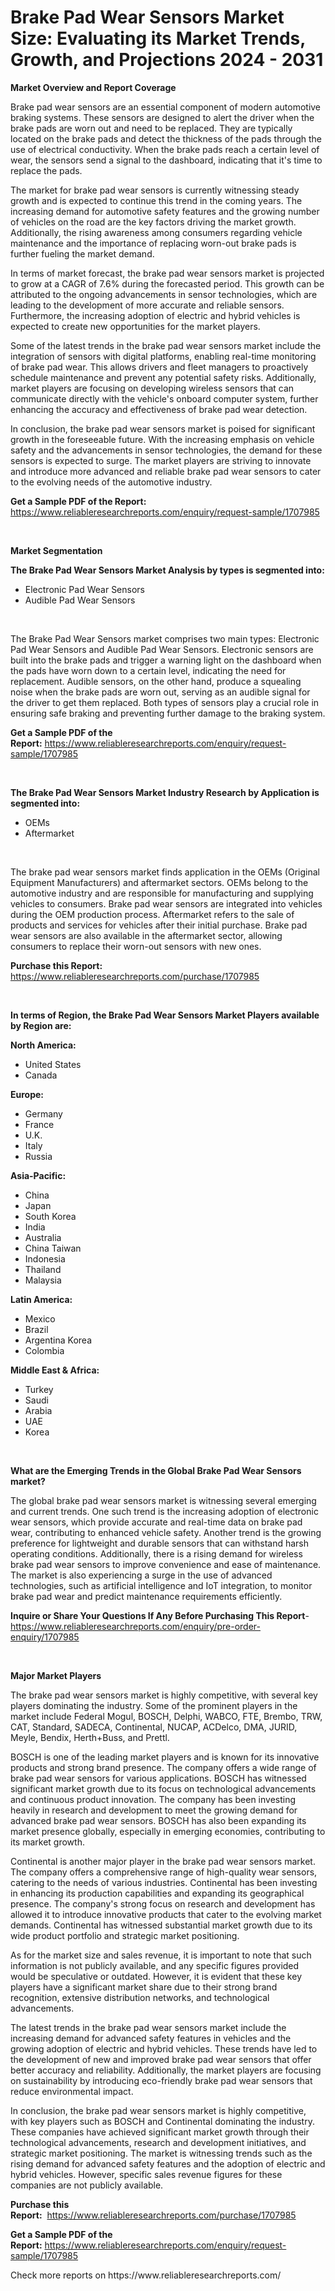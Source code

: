 <p><h1>Brake Pad Wear Sensors Market Size: Evaluating its Market Trends, Growth, and Projections 2024 - 2031</h1></p><p><strong>Market Overview and Report Coverage</strong></p>
<p><p>Brake pad wear sensors are an essential component of modern automotive braking systems. These sensors are designed to alert the driver when the brake pads are worn out and need to be replaced. They are typically located on the brake pads and detect the thickness of the pads through the use of electrical conductivity. When the brake pads reach a certain level of wear, the sensors send a signal to the dashboard, indicating that it's time to replace the pads.</p><p>The market for brake pad wear sensors is currently witnessing steady growth and is expected to continue this trend in the coming years. The increasing demand for automotive safety features and the growing number of vehicles on the road are the key factors driving the market growth. Additionally, the rising awareness among consumers regarding vehicle maintenance and the importance of replacing worn-out brake pads is further fueling the market demand.</p><p>In terms of market forecast, the brake pad wear sensors market is projected to grow at a CAGR of 7.6% during the forecasted period. This growth can be attributed to the ongoing advancements in sensor technologies, which are leading to the development of more accurate and reliable sensors. Furthermore, the increasing adoption of electric and hybrid vehicles is expected to create new opportunities for the market players.</p><p>Some of the latest trends in the brake pad wear sensors market include the integration of sensors with digital platforms, enabling real-time monitoring of brake pad wear. This allows drivers and fleet managers to proactively schedule maintenance and prevent any potential safety risks. Additionally, market players are focusing on developing wireless sensors that can communicate directly with the vehicle's onboard computer system, further enhancing the accuracy and effectiveness of brake pad wear detection.</p><p>In conclusion, the brake pad wear sensors market is poised for significant growth in the foreseeable future. With the increasing emphasis on vehicle safety and the advancements in sensor technologies, the demand for these sensors is expected to surge. The market players are striving to innovate and introduce more advanced and reliable brake pad wear sensors to cater to the evolving needs of the automotive industry.</p></p>
<p><strong>Get a Sample PDF of the Report:</strong> <a href="https://www.reliableresearchreports.com/enquiry/request-sample/1707985">https://www.reliableresearchreports.com/enquiry/request-sample/1707985</a></p>
<p>&nbsp;</p>
<p><strong>Market Segmentation</strong></p>
<p><strong>The Brake Pad Wear Sensors Market Analysis by types is segmented into:</strong></p>
<p><ul><li>Electronic Pad Wear Sensors</li><li>Audible Pad Wear Sensors</li></ul></p>
<p>&nbsp;</p>
<p><p>The Brake Pad Wear Sensors market comprises two main types: Electronic Pad Wear Sensors and Audible Pad Wear Sensors. Electronic sensors are built into the brake pads and trigger a warning light on the dashboard when the pads have worn down to a certain level, indicating the need for replacement. Audible sensors, on the other hand, produce a squealing noise when the brake pads are worn out, serving as an audible signal for the driver to get them replaced. Both types of sensors play a crucial role in ensuring safe braking and preventing further damage to the braking system.</p></p>
<p><strong>Get a Sample PDF of the Report:</strong>&nbsp;<a href="https://www.reliableresearchreports.com/enquiry/request-sample/1707985">https://www.reliableresearchreports.com/enquiry/request-sample/1707985</a></p>
<p>&nbsp;</p>
<p><strong>The Brake Pad Wear Sensors Market Industry Research by Application is segmented into:</strong></p>
<p><ul><li>OEMs</li><li>Aftermarket</li></ul></p>
<p>&nbsp;</p>
<p><p>The brake pad wear sensors market finds application in the OEMs (Original Equipment Manufacturers) and aftermarket sectors. OEMs belong to the automotive industry and are responsible for manufacturing and supplying vehicles to consumers. Brake pad wear sensors are integrated into vehicles during the OEM production process. Aftermarket refers to the sale of products and services for vehicles after their initial purchase. Brake pad wear sensors are also available in the aftermarket sector, allowing consumers to replace their worn-out sensors with new ones.</p></p>
<p><strong>Purchase this Report:</strong>&nbsp; <a href="https://www.reliableresearchreports.com/purchase/1707985">https://www.reliableresearchreports.com/purchase/1707985</a></p>
<p>&nbsp;</p>
<p><strong>In terms of Region, the Brake Pad Wear Sensors Market Players available by Region are:</strong></p>
<p>
    <p> <strong> North America: </strong>
        <ul>
            <li>United States</li>
            <li>Canada</li>
        </ul>
        </p> 
    <p> <strong> Europe: </strong>
        <ul>
            <li>Germany</li>
            <li>France</li>
            <li>U.K.</li>
            <li>Italy</li>
            <li>Russia</li>
        </ul>
        </p> 
    <p> <strong> Asia-Pacific: </strong>
        <ul>
            <li>China</li>
            <li>Japan</li>
            <li>South Korea</li>
            <li>India</li>
            <li>Australia</li>
            <li>China Taiwan</li>
            <li>Indonesia</li>
            <li>Thailand</li>
            <li>Malaysia</li>
        </ul>
        </p> 
    <p> <strong> Latin America: </strong>
        <ul>
            <li>Mexico</li>
            <li>Brazil</li>
            <li>Argentina Korea</li>
            <li>Colombia</li>
        </ul>
        </p> 
    <p> <strong> Middle East & Africa: </strong>
        <ul>
            <li>Turkey</li>
            <li>Saudi</li>
            <li>Arabia</li>
            <li>UAE</li>
            <li>Korea</li>
        </ul>
    </p>
    </p>
<p>&nbsp;</p>
<p><strong>What are the Emerging Trends in the Global Brake Pad Wear Sensors market?</strong></p>
<p><p>The global brake pad wear sensors market is witnessing several emerging and current trends. One such trend is the increasing adoption of electronic wear sensors, which provide accurate and real-time data on brake pad wear, contributing to enhanced vehicle safety. Another trend is the growing preference for lightweight and durable sensors that can withstand harsh operating conditions. Additionally, there is a rising demand for wireless brake pad wear sensors to improve convenience and ease of maintenance. The market is also experiencing a surge in the use of advanced technologies, such as artificial intelligence and IoT integration, to monitor brake pad wear and predict maintenance requirements efficiently.</p></p>
<p><strong>Inquire or Share Your Questions If Any Before Purchasing This Report</strong>- <a href="https://www.reliableresearchreports.com/enquiry/pre-order-enquiry/1707985">https://www.reliableresearchreports.com/enquiry/pre-order-enquiry/1707985</a></p>
<p>&nbsp;</p>
<p><strong>Major Market Players</strong></p>
<p><p>The brake pad wear sensors market is highly competitive, with several key players dominating the industry. Some of the prominent players in the market include Federal Mogul, BOSCH, Delphi, WABCO, FTE, Brembo, TRW, CAT, Standard, SADECA, Continental, NUCAP, ACDelco, DMA, JURID, Meyle, Bendix, Herth+Buss, and Prettl.</p><p>BOSCH is one of the leading market players and is known for its innovative products and strong brand presence. The company offers a wide range of brake pad wear sensors for various applications. BOSCH has witnessed significant market growth due to its focus on technological advancements and continuous product innovation. The company has been investing heavily in research and development to meet the growing demand for advanced brake pad wear sensors. BOSCH has also been expanding its market presence globally, especially in emerging economies, contributing to its market growth.</p><p>Continental is another major player in the brake pad wear sensors market. The company offers a comprehensive range of high-quality wear sensors, catering to the needs of various industries. Continental has been investing in enhancing its production capabilities and expanding its geographical presence. The company's strong focus on research and development has allowed it to introduce innovative products that cater to the evolving market demands. Continental has witnessed substantial market growth due to its wide product portfolio and strategic market positioning.</p><p>As for the market size and sales revenue, it is important to note that such information is not publicly available, and any specific figures provided would be speculative or outdated. However, it is evident that these key players have a significant market share due to their strong brand recognition, extensive distribution networks, and technological advancements.</p><p>The latest trends in the brake pad wear sensors market include the increasing demand for advanced safety features in vehicles and the growing adoption of electric and hybrid vehicles. These trends have led to the development of new and improved brake pad wear sensors that offer better accuracy and reliability. Additionally, the market players are focusing on sustainability by introducing eco-friendly brake pad wear sensors that reduce environmental impact.</p><p>In conclusion, the brake pad wear sensors market is highly competitive, with key players such as BOSCH and Continental dominating the industry. These companies have achieved significant market growth through their technological advancements, research and development initiatives, and strategic market positioning. The market is witnessing trends such as the rising demand for advanced safety features and the adoption of electric and hybrid vehicles. However, specific sales revenue figures for these companies are not publicly available.</p></p>
<p><strong>Purchase this Report:</strong>&nbsp;&nbsp;<a href="https://www.reliableresearchreports.com/purchase/1707985">https://www.reliableresearchreports.com/purchase/1707985</a></p>
<p></p>
<p><strong>Get a Sample PDF of the Report:</strong>&nbsp;<a href="https://www.reliableresearchreports.com/enquiry/request-sample/1707985">https://www.reliableresearchreports.com/enquiry/request-sample/1707985</a></p>
<p>Check more reports on https://www.reliableresearchreports.com/</p>